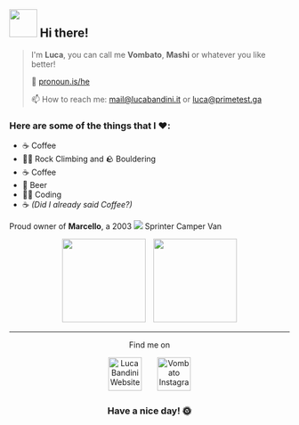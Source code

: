 ## <img src="https://media0.giphy.com/media/Uuvny52shyLJKtdiRM/giphy.gif" width="50px"> Hi there! 
> I'm **Luca**, you can call me **Vombato**, **Mashi** or whatever you like better!
> 
> 👤 [pronoun.is/he](https://pronoun.is/he)
>
>  📫 How to reach me: mail@lucabandini.it or luca@primetest.ga
### Here are some of the things that I ❤️:

- ☕ Coffee
- 🧗‍♂️ Rock Climbing and 🪨 Bouldering
- ☕ Coffee
- 🍺 Beer
- 👨‍💻 Coding
- ☕ *(Did I already said Coffee?)*

Proud owner of **Marcello**, a 2003 <img src="https://aleen42.github.io/badges/src/mercedes_benz.svg"> Sprinter Camper Van




<p align="center"><img src="https://github-readme-stats.vercel.app/api?username=vombato&show_icons=true&theme=dracula" height="150px"> <img src="https://media1.giphy.com/media/TcdpZwYDPlWXC/giphy.gif" height="150px"></p>



---

<p align="center">Find me on</p>

<p align="center"><a href="https://lucabandini.it"><img alt="Luca Bandini Website" width="60" height="60" src="https://cdn-icons-png.flaticon.com/512/975/975645.png"/></a>  <a href="https://instagram.com/Vombato"><img alt="Vombato Instagram" widht="60" height="60" src="https://www.comune.foggia.it/wp-content/uploads/2021/04/instagram-logo-png.png"/></a></p>

<h3 align="center">Have a nice day! 🌞</h3>

